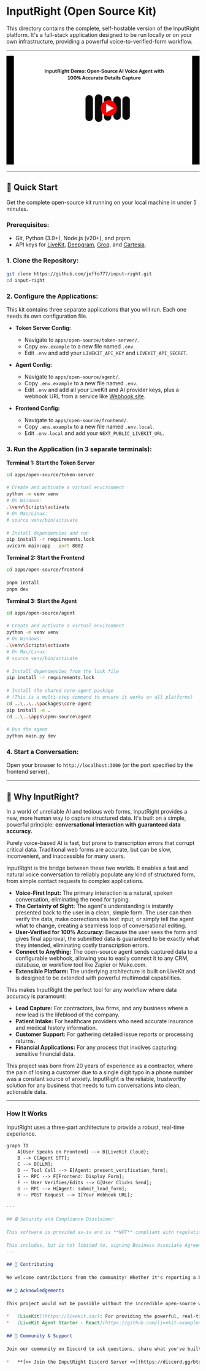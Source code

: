 # InputRight (Open Source Kit)

This directory contains the complete, self-hostable version of the InputRight platform. It's a full-stack application designed to be run locally or on your own infrastructure, providing a powerful voice-to-verified-form workflow.

---

[![InputRight Demo Video](../../.github/assets/demo-thumbnail.png)](https://www.youtube.com/watch?v=unc9YS0cvdg)

---

## 🚀 Quick Start

Get the complete open-source kit running on your local machine in under 5 minutes.

### Prerequisites:

*   Git, Python (3.9+), Node.js (v20+), and pnpm.
*   API keys for [LiveKit](https://cloud.livekit.io/), [Deepgram](https://deepgram.com/), [Groq](https://groq.com/), and [Cartesia](https://cartesia.ai/).

### 1. Clone the Repository:

```bash
git clone https://github.com/jeffo777/input-right.git
cd input-right
```

### 2. Configure the Applications:

This kit contains three separate applications that you will run. Each one needs its own configuration file.

*   **Token Server Config:**
    *   Navigate to `apps/open-source/token-server/`.
    *   Copy `env.example` to a new file named `.env`.
    *   Edit `.env` and add your `LIVEKIT_API_KEY` and `LIVEKIT_API_SECRET`.

*   **Agent Config:**
    *   Navigate to `apps/open-source/agent/`.
    *   Copy `.env.example` to a new file named `.env`.
    *   Edit `.env` and add all your LiveKit and AI provider keys, plus a webhook URL from a service like [Webhook.site](https://webhook.site/).

*   **Frontend Config:**
    *   Navigate to `apps/open-source/frontend/`.
    *   Copy `.env.example` to a new file named `.env.local`.
    *   Edit `.env.local` and add your `NEXT_PUBLIC_LIVEKIT_URL`.

### 3. Run the Application (in 3 separate terminals):

**Terminal 1: Start the Token Server**
```bash
cd apps/open-source/token-server

# Create and activate a virtual environment
python -m venv venv
# On Windows:
.\venv\Scripts\activate
# On Mac/Linux:
# source venv/bin/activate

# Install dependencies and run
pip install -r requirements.lock
uvicorn main:app --port 8002
```

**Terminal 2: Start the Frontend**
```bash
cd apps/open-source/frontend

pnpm install
pnpm dev
```

**Terminal 3: Start the Agent**
```bash
cd apps/open-source/agent

# Create and activate a virtual environment
python -m venv venv
# On Windows:
.\venv\Scripts\activate
# On Mac/Linux:
# source venv/bin/activate

# Install dependencies from the lock file
pip install -r requirements.lock

# Install the shared core-agent package
# (This is a multi-step command to ensure it works on all platforms)
cd ..\..\..\packages\core-agent
pip install -e .
cd ..\..\apps\open-source\agent

# Run the agent
python main.py dev
```

### 4. Start a Conversation:

Open your browser to `http://localhost:3000` (or the port specified by the frontend server).

---

## 🤔 Why InputRight?

In a world of unreliable AI and tedious web forms, InputRight provides a new, more human way to capture structured data. It's built on a simple, powerful principle: **conversational interaction with guaranteed data accuracy.**

Purely voice-based AI is fast, but prone to transcription errors that corrupt critical data. Traditional web forms are accurate, but can be slow, inconvenient, and inaccessible for many users.

InputRight is the bridge between these two worlds. It enables a fast and natural voice conversation to reliably populate any kind of structured form, from simple contact requests to complex applications.

*   **Voice-First Input:** The primary interaction is a natural, spoken conversation, eliminating the need for typing.
*   **The Certainty of Sight:** The agent's understanding is instantly presented back to the user in a clean, simple form. The user can then verify the data, make corrections via text input, or simply tell the agent what to change, creating a seamless loop of conversational editing.
*   **User-Verified for 100% Accuracy:** Because the user sees the form and gives final approval, the submitted data is guaranteed to be exactly what they intended, eliminating costly transcription errors.
*   **Connect to Anything:** The open-source agent sends captured data to a configurable webhook, allowing you to easily connect it to any CRM, database, or workflow tool like Zapier or Make.com.
*   **Extensible Platform:** The underlying architecture is built on LiveKit and is designed to be extended with powerful multimodal capabilities.

This makes InputRight the perfect tool for any workflow where data accuracy is paramount:
*   **Lead Capture:** For contractors, law firms, and any business where a new lead is the lifeblood of the company.
*   **Patient Intake:** For healthcare providers who need accurate insurance and medical history information.
*   **Customer Support:** For gathering detailed issue reports or processing returns.
*   **Financial Applications:** For any process that involves capturing sensitive financial data.

This project was born from 20 years of experience as a contractor, where the pain of losing a customer due to a single digit typo in a phone number was a constant source of anxiety. InputRight is the reliable, trustworthy solution for any business that needs to turn conversations into clean, actionable data.

---

### How It Works

InputRight uses a three-part architecture to provide a robust, real-time experience.

```mermaid
graph TD
    A[User Speaks on Frontend] --> B{LiveKit Cloud};
    B --> C[Agent STT];
    C --> D[LLM];
    D -- Tool Call --> E[Agent: present_verification_form];
    E -- RPC --> F[Frontend: Display Form];
    F -- User Verifies/Edits --> G[User Clicks Send];
    G -- RPC --> H[Agent: submit_lead_form];
    H -- POST Request --> I[Your Webhook URL];
```
```md
---

## 🔒 Security and Compliance Disclaimer

This software is provided as-is and is **NOT** compliant with regulations such as HIPAA or PCI DSS out of the box. You are solely responsible for ensuring that your implementation, configuration, choice of AI providers, and hosting environment meet any and all legal and regulatory requirements for your specific use case.

This includes, but is not limited to, signing Business Associate Agreements (BAAs) with your infrastructure and AI providers if you handle Protected Health Information (PHI).
---

## 🤝 Contributing

We welcome contributions from the community! Whether it's reporting a bug, suggesting a feature, or submitting a pull request, your help is greatly appreciated. Please see our main [Contributing Guide](../../CONTRIBUTING.md) to get started.

## 🙏 Acknowledgements

This project would not be possible without the incredible open-source work of others. We proudly build upon:

*   [LiveKit](https://livekit.io/): For providing the powerful, real-time WebRTC infrastructure that powers all communication.
*   [LiveKit Agent Starter - React](https://github.com/livekit-examples/agent-starter-react): For providing the excellent, open-source frontend template that we used as a starting point for our user interface.

## 💬 Community & Support

Join our community on Discord to ask questions, share what you've built, and connect with the team!

*   **[>> Join the InputRight Discord Server <<](https://discord.gg/btqHQek3Pr)**
